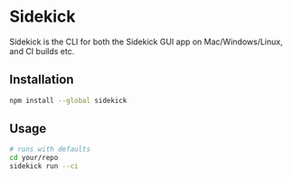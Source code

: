# Sidekick

Sidekick is the CLI for both the Sidekick GUI app on Mac/Windows/Linux, and CI builds etc.

## Installation

```sh
npm install --global sidekick
```

## Usage

```sh
# runs with defaults
cd your/repo
sidekick run --ci
```
